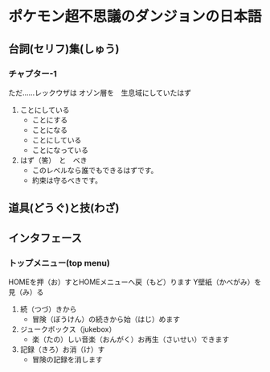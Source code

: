 # ポケモン超不思議のダンジョンの日本語
## 台詞(セリフ)集(しゅう)
### チャプター-1

ただ……レックウザは オゾン層を　生息域にしていたはず
1. ことにしている
   - ことにする
   - ことになる
   - ことにしている
   - ことになっている
2. はず（筈）　と　べき
   - このレベルなら誰でもできるはずです。
   - 約束は守るべきです。


## 道具(どうぐ)と技(わざ)
## インタフェース
### トップメニュー(top menu)
HOMEを押（お）すとHOMEメニューヘ戻（もど）ります
Y壁紙（かべがみ）を見（み）る
1. 続（つづ）きから
   - 冒険（ぼうけん）の続きから始（はじ）めます
2. ジュークボックス（jukebox）
   - 楽（たの）しい音楽（おんがく）お再生（さいせい）できます
3. 記録（きろ）お消（け）す
   - 冒険の記録を消します


